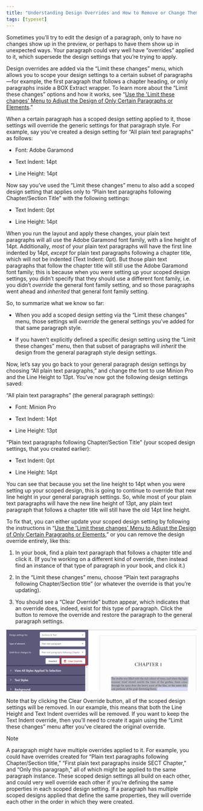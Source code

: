 ```yaml
---
title: "Understanding Design Overrides and How to Remove or Change Them"
tags: [typeset]
---
```

 
<html><body><section data-type="chapter" class="hsecchapter" data-hederis-type="hsecchapter" id="design-settings-and-inheritance" data-pi-attrs="id: design-settings-and-inheritance; data-tags: typeset;" role="doc-chapter" data-tags="typeset" data-author-name=" " data-book-title=" " title="Understanding Design Overrides and How to Remove or Change Them"><p class="hblkp" data-hederis-type="hblkp" id="pujWfn93U">Sometimes you&#8217;ll try to edit the design of a paragraph, only to have no changes show up in the preview, or perhaps to have them show up in unexpected ways. Your paragraph could very well have &#8220;overrides&#8221; applied to it, which supersede the design settings that you&#8217;re trying to apply.</p><p class="hblkp" data-hederis-type="hblkp" id="pviA0FqoP">Design overrides are added via the &#8220;Limit these changes&#8221; menu, which allows you to scope your design settings to a certain subset of paragraphs&#8212;for example, the first paragraph that follows a chapter heading, or only paragraphs inside a BOX Extract wrapper. To learn more about the &#8220;Limit these changes&#8221; options and how it works, see &#8220;<a href="{% link _docs/selectors.md %}" class="hspana" data-hederis-type="hspana" id="pbNiBm8O7">Use the 'Limit these changes' Menu to Adjust the Design of Only Certain Paragraphs or Elements</a>.&#8221; </p><p class="hblkp" data-hederis-type="hblkp" id="pTNd9bK5K">When a certain paragraph has a scoped design setting applied to it, those settings will override the generic settings for that paragraph style. For example, say you&#8217;ve created a design setting for &#8220;All plain text paragraphs&#8221; as follows:</p><ul class="hwprbulletlist" data-hederis-type="hwprbulletlist" id="pefKjwFN4"><li class="hblkuli" data-hederis-type="hblkuli" id="liABsq1oqJ"><p class="hblkuli" data-hederis-type="hblklip" id="pAOmZdMFQ">Font: Adobe Garamond</p></li><li class="hblkuli" data-hederis-type="hblkuli" id="liFFRFLI4i"><p class="hblkuli" data-hederis-type="hblklip" id="pp8XNVxsu">Text Indent: 14pt</p></li><li class="hblkuli" data-hederis-type="hblkuli" id="liD3GnNtYY"><p class="hblkuli" data-hederis-type="hblklip" id="pIB8xoH8F">Line Height: 14pt</p></li></ul><p class="hblkp" data-hederis-type="hblkp" id="pFBARtKjw">Now say you&#8217;ve used the &#8220;Limit these changes&#8221; menu to also add a scoped design setting that applies only to &#8220;Plain text paragraphs following Chapter/Section Title&#8221; with the following settings:</p><ul class="hwprbulletlist" data-hederis-type="hwprbulletlist" id="p7FeHoQc4"><li class="hblkuli" data-hederis-type="hblkuli" id="liXtBbbSKm"><p class="hblkuli" data-hederis-type="hblklip" id="pAGu3jLUf">Text Indent: 0pt</p></li><li class="hblkuli" data-hederis-type="hblkuli" id="limHHuDm7a"><p class="hblkuli" data-hederis-type="hblklip" id="ps0DYr2mn">Line Height: 14pt</p></li></ul><p class="hblkp" data-hederis-type="hblkp" id="p3UIHPdcE">When you run the layout and apply these changes, your plain text paragraphs will all use the Adobe Garamond font family, with a line height of 14pt. Additionally, <em data-hederis-type="hspanem" id="pQgwjjGep">most</em> of your plain text paragraphs will have the first line indented by 14pt, <em class="hspanem" data-hederis-type="hspanem" id="pqrF3fe2S">except</em> for plain text paragraphs following a chapter title, which will not be indented (Text Indent: 0pt). But those plain text paragraphs that follow the chapter title will still use the Adobe Garamond font family; this is because when you were setting up your scoped design settings, you didn&#8217;t specify that they should use a different font family, i.e. you didn&#8217;t <em class="hspanem" data-hederis-type="hspanem" id="p1U4xF2s7">override</em> the general font family setting, and so those paragraphs went ahead and <em class="hspanem" data-hederis-type="hspanem" id="pk7eDCp7l">inherited</em> that general font family setting.</p><p class="hblkp" data-hederis-type="hblkp" id="pSHhW21Yt">So, to summarize what we know so far: </p><ul class="hwprbulletlist" data-hederis-type="hwprbulletlist" id="p6Li39dsH"><li class="hblkuli" data-hederis-type="hblkuli" id="liTVlK6AgT"><p class="hblkuli" data-hederis-type="hblklip" id="pDbTmk3AJ">When you add a scoped design setting via the &#8220;Limit these changes&#8221; menu, those settings will <em class="hspanem" data-hederis-type="hspanem" id="p2SxkxF2m">override</em> the general settings you&#8217;ve added for that same paragraph style.</p></li><li class="hblkuli" data-hederis-type="hblkuli" id="lilxdkw81S"><p class="hblkuli" data-hederis-type="hblklip" id="pJbAxSPoS">If you haven&#8217;t explicitly defined a specific design setting using the &#8220;Limit these changes&#8221; menu, then that subset of paragraphs will <em class="hspanem" data-hederis-type="hspanem" id="pJsJQwnLY">inherit</em> the design from the general paragraph style design settings.</p></li></ul><p class="hblkp" data-hederis-type="hblkp" id="pD3OhRwtx">Now, let&#8217;s say you go back to your general paragraph design settings by choosing &#8220;All plain text paragraphs,&#8221; and change the font to use Minion Pro and the Line Height to 13pt. You&#8217;ve now got the following design settings saved:</p><p class="hblkp" data-hederis-type="hblkp" id="pNhfIwuX7">&#8220;All plain text paragraphs&#8221; (the general paragraph settings):</p><ul class="hwprbulletlist" data-hederis-type="hwprbulletlist" id="ps9VDNv2L"><li class="hblkuli" data-hederis-type="hblkuli" id="liFFhUeH9m"><p class="hblkuli" data-hederis-type="hblklip" id="poCyjPGvu">Font: Minion Pro</p></li><li class="hblkuli" data-hederis-type="hblkuli" id="liad3NU8CA"><p class="hblkuli" data-hederis-type="hblklip" id="psjmjuXio">Text Indent: 14pt</p></li><li class="hblkuli" data-hederis-type="hblkuli" id="li5fYhlHHz"><p class="hblkuli" data-hederis-type="hblklip" id="pN8hNKkdo">Line Height: 13pt</p></li></ul><p class="hblkp" data-hederis-type="hblkp" id="pX83A4Weg">&#8220;Plain text paragraphs following Chapter/Section Title&#8221; (your scoped design settings, that you created earlier):</p><ul class="hwprbulletlist" data-hederis-type="hwprbulletlist" id="pbOy5VANS"><li class="hblkuli" data-hederis-type="hblkuli" id="liAZLOkWu0"><p class="hblkuli" data-hederis-type="hblklip" id="p4J5NhZez">Text Indent: 0pt</p></li><li class="hblkuli" data-hederis-type="hblkuli" id="liZ5Tudyb6"><p class="hblkuli" data-hederis-type="hblklip" id="ppGjKpeaf">Line Height: 14pt</p></li></ul><p class="hblkp" data-hederis-type="hblkp" id="p6qn2DNx0">You can see that because you set the line height to 14pt when you were setting up your scoped design, this is going to continue to override that new line height in your general paragraph settings. So, while most of your plain text paragraphs will have the new line height of 13pt, any plain text paragraph that follows a chapter title will still have the old 14pt line height.</p><p class="hblkp" data-hederis-type="hblkp" id="pdCznvpHv">To fix that, you can either update your scoped design setting by following the instructions in &#8220;<a href="{% link _docs/selectors.md %}" class="hspana" data-hederis-type="hspana" id="py3NrSCUs">Use the 'Limit these changes' Menu to Adjust the Design of Only Certain Paragraphs or Elements</a>,&#8221; or you can remove the design override entirely, like this:</p><ol class="hwprnumlist" data-hederis-type="hwprnumlist" id="peCMUuvoF"><li class="hblkoli" data-hederis-type="hblkoli" id="liQWkduzJ6"><p class="hblkoli" data-hederis-type="hblklip" id="pE5MC9TMr">In your book, find a plain text paragraph that follows a chapter title and click it. (If you&#8217;re working on a different kind of override, then instead find an instance of that type of paragraph in your book, and click it.)</p></li><li class="hblkoli" data-hederis-type="hblkoli" id="liV21GzwHv"><p class="hblkoli" data-hederis-type="hblklip" id="pDoyuVkPi">In the &#8220;Limit these changes&#8221; menu, choose &#8220;Plain text paragraphs following Chapter/Section title&#8221; (or whatever the override is that you&#8217;re updating).</p></li><li class="hblkoli" data-hederis-type="hblkoli" id="liELBlQbq0"><p class="hblkoli" data-hederis-type="hblklip" id="pv1EFk0OP">You should see a &#8220;Clear Override&#8221; button appear, which indicates that an override does, indeed, exist for this type of paragraph. Click the button to remove the override and restore the paragraph to the general paragraph settings.</p></li></ol><img data-hederis-type="hblkimg" class="hblkimg" id="ptsSzH4Yo" src="/images/override1.png" data-img-src="/images/override1.png"/><p class="hblkp" data-hederis-type="hblkp" id="pFS9iMu3G">Note that by clicking the Clear Override button, all of the scoped design settings will be removed. In our example, this means that both the Line Height and Text Indent overrides will be removed. If you want to keep the Text Indent override, then you&#8217;ll need to create it again using the &#8220;Limit these changes&#8221; menu after you&#8217;ve cleared the original override. </p><div class="hwprbox box" data-hederis-type="hwprbox" id="pl3tNyN7Z" data-type="sidebar"><p class="hblktype" data-hederis-type="hblktype" id="pytXwI0bs">Note</p><p class="hblkp" data-hederis-type="hblkp" id="pOqLCODsv">A paragraph might have multiple overrides applied to it. For example, you could have overrides created for &#8220;Plain text paragraphs following Chapter/Section title,&#8221; &#8220;First plain text paragraphs inside SECT Chapter,&#8221; and &#8220;Only this paragraph,&#8221; all of which might be applied to the same paragraph instance. These scoped design settings all build on each other, and could very well override each other if you&#8217;re defining the same properties in each scoped design setting. If a paragraph has multiple scoped designs applied that define the same properties, they will override each other in the order in which they were created.</p></div></section></body></html>
